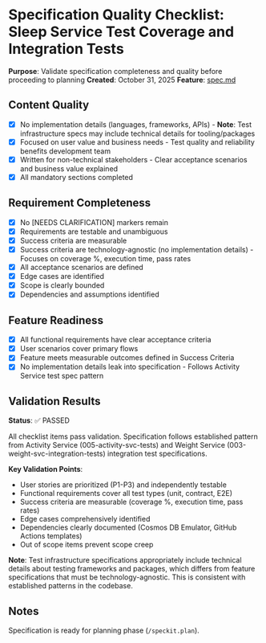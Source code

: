 # Specification Quality Checklist: Sleep Service Test Coverage and Integration Tests

**Purpose**: Validate specification completeness and quality before proceeding to planning
**Created**: October 31, 2025
**Feature**: [spec.md](../spec.md)

## Content Quality

- [x] No implementation details (languages, frameworks, APIs) - **Note**: Test infrastructure specs may include technical details for tooling/packages
- [x] Focused on user value and business needs - Test quality and reliability benefits development team
- [x] Written for non-technical stakeholders - Clear acceptance scenarios and business value explained
- [x] All mandatory sections completed

## Requirement Completeness

- [x] No [NEEDS CLARIFICATION] markers remain
- [x] Requirements are testable and unambiguous
- [x] Success criteria are measurable
- [x] Success criteria are technology-agnostic (no implementation details) - Focuses on coverage %, execution time, pass rates
- [x] All acceptance scenarios are defined
- [x] Edge cases are identified
- [x] Scope is clearly bounded
- [x] Dependencies and assumptions identified

## Feature Readiness

- [x] All functional requirements have clear acceptance criteria
- [x] User scenarios cover primary flows
- [x] Feature meets measurable outcomes defined in Success Criteria
- [x] No implementation details leak into specification - Follows Activity Service test spec pattern

## Validation Results

**Status**: ✅ PASSED

All checklist items pass validation. Specification follows established pattern from Activity Service (005-activity-svc-tests) and Weight Service (003-weight-svc-integration-tests) integration test specifications.

**Key Validation Points**:
- User stories are prioritized (P1-P3) and independently testable
- Functional requirements cover all test types (unit, contract, E2E)
- Success criteria are measurable (coverage %, execution time, pass rates)
- Edge cases comprehensively identified
- Dependencies clearly documented (Cosmos DB Emulator, GitHub Actions templates)
- Out of scope items prevent scope creep

**Note**: Test infrastructure specifications appropriately include technical details about testing frameworks and packages, which differs from feature specifications that must be technology-agnostic. This is consistent with established patterns in the codebase.

## Notes

Specification is ready for planning phase (`/speckit.plan`).
